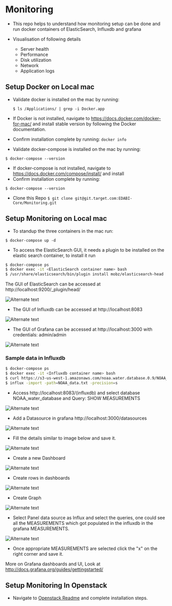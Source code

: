 # Monitoring
* This repo helps to understand how monitoring setup can be done and run docker containers of ElasticSearch, Influxdb and grafana

* Visualisation of following details
  * Server health
  * Performance
  * Disk utilization
  * Network
  * Application logs


## Setup Docker on Local mac

* Validate docker is installed on the mac by running:

  `$ ls /Applications/ | grep -i Docker.app`

 * If Docker is not installed, navigate to  https://docs.docker.com/docker-for-mac/ and install stable version by following the Docker documentation.
 * Confirm installation complete by running: `docker info`

* Validate docker-compose is installed on the mac by running:

 `$ docker-compose --version`

  * If docker-compose is not installed, navigate to https://docs.docker.com/compose/install/ and install
  * Confirm installation complete by running:

  `$ docker-compose --version`


* Clone this Repo `$ git clone git@git.target.com:EDABI-Core/Monitoring.git`


## Setup Monitoring on Local mac

* To standup the three containers in the mac run:

`$ docker-compose up -d`

* To access the ElasticSearch GUI, it needs a plugin to be installed on the elastic search container, to install it run
```bash
$ docker-compose ps
$ docker exec -it <ElasticSearch container name> bash
$ /usr/share/elasticsearch/bin/plugin install mobz/elasticsearch-head
```


The GUI of ElasticSearch can be accessed at http://localhost:9200/_plugin/head/


![Alternate text](./Images/Elasticsearch.png)

* The GUI of Influxdb can be accessed at http://localhost:8083


![Alternate text](./Images/Influxdb.png)

* The GUI of Grafana can be accessed at http://localhost:3000 with credentials: admin/admin

![Alternate text](./Images/grafana.png)

### Sample data in Influxdb

```bash
$ docker-compose ps
$ docker exec -it <Influxdb container name> bash
$ curl https://s3-us-west-1.amazonaws.com/noaa.water.database.0.9/NOAA_data.txt > NOAA_data.txt
$ influx -import -path=NOAA_data.txt -precision=s
```

* Access http://localhost:8083/(influxdb) and select database NOAA_water_database and Query: SHOW MEASUREMENTS

![Alternate text](./Images/influxdata.png)

* Add a Datasource in grafana http://localhost:3000/datasources

![Alternate text](./Images/datasource.png)

* Fill the details similar to image below and save it.

![Alternate text](./Images/influx.png)

* Create a new Dashboard

![Alternate text](./Images/dashboard.png)

* Create rows in dashboards

![Alternate text](./Images/graph.png)

* Create Graph

![Alternate text](./Images/sample.png)

* Select Panel data source as Influx and select the queries, one could see all the MEASUREMENTS which got populated in the influxdb in the grafana MEASUREMENTS.

 ![Alternate text](./Images/influxdb_select.png)

* Once appropriate MEASUREMENTS are selected click the "x" on the right corner and save it.

More on Grafana dashboards and UI, Look at http://docs.grafana.org/guides/gettingstarted/

## Setup Monitoring In Openstack

* Navigate to [Openstack Readme](./Openstack) and complete installation steps.
